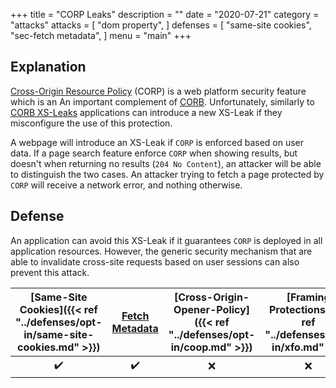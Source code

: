 +++
title = "CORP Leaks"
description = ""
date = "2020-07-21"
category = "attacks"
attacks = [
    "dom property",
]
defenses = [
    "same-site cookies",
    "sec-fetch metadata",
]
menu = "main"
+++

## Explanation

[Cross-Origin Resource Policy](https://TODO) (CORP) is a web platform security feature which is an An important complement of [CORB](https://TODO). Unfortunately, similarly to [CORB XS-Leaks](https://TODO) applications can introduce a new XS-Leak if they misconfigure the use of this protection.

A webpage will introduce an XS-Leak if `CORP` is enforced based on user data. If a page search feature enforce `CORP` when showing results, but doesn't when returning no results (`204 No Content`), an attacker will be able to distinguish the two cases. An attacker trying to fetch a page protected by `CORP` will receive a network error, and nothing otherwise.

## Defense

An application can avoid this XS-Leak if it guarantees `CORP` is deployed in all application resources. However, the generic security mechanism that are able to invalidate cross-site requests based on user sessions can also prevent this attack.

| [Same-Site Cookies]({{< ref "../defenses/opt-in/same-site-cookies.md" >}})  | [Fetch Metadata](https://TODO)  | [Cross-Origin-Opener-Policy]({{< ref "../defenses/opt-in/coop.md" >}})  |  [Framing Protections]({{< ref "../defenses/opt-in/xfo.md" >}}) |
|:------------------:|:---------------:|:-----:|:--------------------:|
|         ✔️         |      ✔️         |  ❌   |          ❌         |